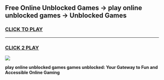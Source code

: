 
## Free Online Unblocked Games → play online unblocked games → Unblocked Games
<h3>
<a href="https://premium.freeplayer.one?title=play_online_unblocked_games&ref=21F">CLICK TO PLAY</a></h3>
<hr>

<h3>
<a href="https://premium.freeplayer.one?title=play_online_unblocked_games&ref=21F">CLICK 2 PLAY</a>
  
</h3>

<a href="https://premium.freeplayer.one?title=play_online_unblocked_games&ref=21F/"><img src="https://clearcache.store/games.png"></a>


**play online unblocked games games unblocked: Your Gateway to Fun and Accessible Online Gaming**

